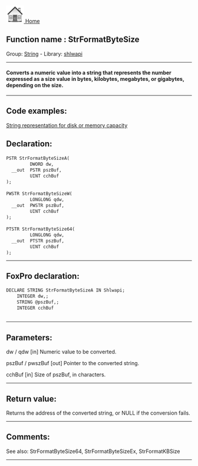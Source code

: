 [<img src="../../images/home.png"> Home ](https://github.com/VFPX/Win32API)  

## Function name : StrFormatByteSize
Group: [String](../../functions_group.md#String)  -  Library: [shlwapi](../../libraries.md#shlwapi)  
***  


#### Converts a numeric value into a string that represents the number expressed as a size value in bytes, kilobytes, megabytes, or gigabytes, depending on the size.
***  


## Code examples:
[String representation for disk or memory capacity](../../samples/sample_108.md)  

## Declaration:
```foxpro  
PSTR StrFormatByteSizeA(
         DWORD dw,
  __out  PSTR pszBuf,
         UINT cchBuf
);

PWSTR StrFormatByteSizeW(
         LONGLONG qdw,
  __out  PWSTR pszBuf,
         UINT cchBuf
);

PTSTR StrFormatByteSize64(
         LONGLONG qdw,
  __out  PTSTR pszBuf,
         UINT cchBuf
);  
```  
***  


## FoxPro declaration:
```foxpro  
DECLARE STRING StrFormatByteSizeA IN Shlwapi;
	INTEGER dw,;
	STRING @pszBuf,;
	INTEGER cchBuf
  
```  
***  


## Parameters:
dw / qdw 
[in] Numeric value to be converted. 

pszBuf / pwszBuf 
[out] Pointer to the converted string. 

cchBuf 
[in] Size of pszBuf, in characters. 
  
***  


## Return value:
Returns the address of the converted string, or NULL if the conversion fails.  
***  


## Comments:
See also: StrFormatByteSize64, StrFormatByteSizeEx, StrFormatKBSize   
  
***  

